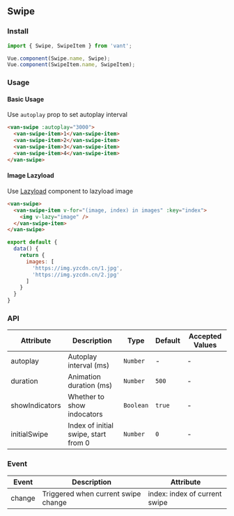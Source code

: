 ## Swipe

### Install
``` javascript
import { Swipe, SwipeItem } from 'vant';

Vue.component(Swipe.name, Swipe);
Vue.component(SwipeItem.name, SwipeItem);
```

### Usage

#### Basic Usage
Use `autoplay` prop to set autoplay interval

```html
<van-swipe :autoplay="3000">
  <van-swipe-item>1</van-swipe-item>
  <van-swipe-item>2</van-swipe-item>
  <van-swipe-item>3</van-swipe-item>
  <van-swipe-item>4</van-swipe-item>
</van-swipe>
```

#### Image Lazyload
Use [Lazyload](#/zh-CN/component/lazyload) component to lazyload image

```html
<van-swipe>
  <van-swipe-item v-for="(image, index) in images" :key="index">
    <img v-lazy="image" />
  </van-swipe-item>
</van-swipe>
```

```javascript
export default {
  data() {
    return {
      images: [
        'https://img.yzcdn.cn/1.jpg',
        'https://img.yzcdn.cn/2.jpg'
      ]
    }
  }
}
```

### API

| Attribute | Description | Type | Default | Accepted Values |
|-----------|-----------|-----------|-------------|-------------|
| autoplay | Autoplay interval (ms) | `Number` | - | - |
| duration | Animation duration (ms) | `Number` | `500` | - |
| showIndicators | Whether to show indocators | `Boolean` | `true` | - |
| initialSwipe | Index of initial swipe, start from 0 | `Number` | `0` | - |

### Event

| Event | Description | Attribute |
|-----------|-----------|-----------|
| change | Triggered when current swipe change | index: index of current swipe |
